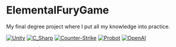 # ElementalFuryGame
My final degree project where I put all my knowledge into practice.

[![Unity](https://img.shields.io/badge/Unity-000000?style=for-the-badge&logo=Unity&logoColor=white&labelColor=101110)]()
[![C_Sharp](https://img.shields.io/badge/Coding-239120?style=for-the-badge&logo=C-Sharp&logoColor=white&labelColor=101010)]()
[![Counter-Strike](https://img.shields.io/badge/FPS-000000?style=for-the-badge&logo=Counter-Strike&logoColor=white&labelColor=101010)]()
[![Probot](https://img.shields.io/badge/Basic_IA-00B0D8?style=for-the-badge&logo=Probot&logoColor=white&labelColor=101010)]()
[![OpenAI](https://img.shields.io/badge/VFX_Shaders-412991?style=for-the-badge&logo=OpenAI&logoColor=white&labelColor=101010)]()
